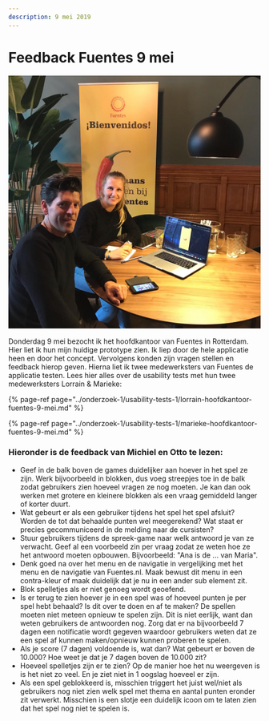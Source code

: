 ```yaml
---
description: 9 mei 2019
---
```


# Feedback Fuentes 9 mei

![](../.gitbook/assets/1a846a9f-f795-4723-9499-320d8b7de86d.JPG)

Donderdag 9 mei bezocht ik het hoofdkantoor van Fuentes in Rotterdam. Hier liet ik hun mijn huidige prototype zien. Ik liep door de hele applicatie heen en door het concept. Vervolgens konden zijn vragen stellen en feedback hierop geven. Hierna liet ik twee medewerksters van Fuentes de applicatie testen. Lees hier alles over de usability tests met hun twee medewerksters Lorrain & Marieke:

{% page-ref page="../onderzoek-1/usability-tests-1/lorrain-hoofdkantoor-fuentes-9-mei.md" %}

{% page-ref page="../onderzoek-1/usability-tests-1/marieke-hoofdkantoor-fuentes-9-mei.md" %}

### Hieronder is de feedback van Michiel en Otto te lezen:

* Geef in de balk boven de games duidelijker aan hoever in het spel ze zijn. Werk bijvoorbeeld in blokken, dus voeg streepjes toe in de balk zodat gebruikers zien hoeveel vragen ze nog moeten. Je kan dan ook werken met grotere en kleinere blokken als een vraag gemiddeld langer of korter duurt.
* Wat gebeurt er als een gebruiker tijdens het spel het spel afsluit? Worden de tot dat behaalde punten wel meegerekend? Wat staat er precies gecommuniceerd in de melding naar de cursisten?
* Stuur gebruikers tijdens de spreek-game naar welk antwoord je van ze verwacht. Geef al een voorbeeld zin per vraag zodat ze weten hoe ze het antwoord moeten opbouwen. Bijvoorbeeld: "Ana is de ... van Maria".
* Denk goed na over het menu en de navigatie in vergelijking met het menu en de navigatie van Fuentes.nl. Maak bewust dit menu in een contra-kleur of maak duidelijk dat je nu in een ander sub element zit.
* Blok spelletjes als er niet genoeg wordt geoefend.
* Is er terug te zien hoever je in een spel was of hoeveel punten je per spel hebt behaald? Is dit over te doen en af te maken? De spellen moeten niet meteen opnieuw te spelen zijn. Dit is niet eerlijk, want dan weten gebruikers de antwoorden nog. Zorg dat er na bijvoorbeeld 7 dagen een notificatie wordt gegeven waardoor gebruikers weten dat ze een spel af kunnen maken/opnieuw kunnen proberen te spelen.
* Als je score \(7 dagen\) voldoende is, wat dan? Wat gebeurt er boven de 10.000? Hoe weet je dat je 7 dagen boven de 10.000 zit?
* Hoeveel spelletjes zijn er te zien? Op de manier hoe het nu weergeven is is het niet zo veel. En je ziet niet in 1 oogslag hoeveel er zijn.
* Als een spel geblokkeerd is, misschien triggert het juist wel/niet als gebruikers nog niet zien welk spel met thema en aantal punten eronder zit verwerkt. Misschien is een slotje een duidelijk icoon om te laten zien dat het spel nog niet te spelen is.




